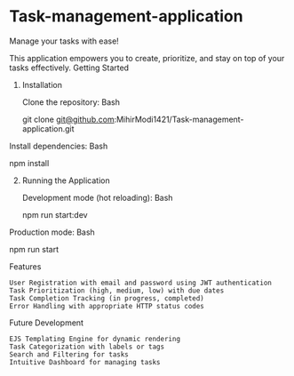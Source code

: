 # Task-management-application

Manage your tasks with ease!

This application empowers you to create, prioritize, and stay on top of your tasks effectively.
Getting Started

1. Installation

    Clone the repository:
    Bash

    git clone git@github.com:MihirModi1421/Task-management-application.git

    

Install dependencies:
Bash

npm install



2. Running the Application

    Development mode (hot reloading):
    Bash

    npm run start:dev

    

Production mode:
Bash

npm run start



Features

    User Registration with email and password using JWT authentication
    Task Prioritization (high, medium, low) with due dates
    Task Completion Tracking (in progress, completed)
    Error Handling with appropriate HTTP status codes

Future Development

    EJS Templating Engine for dynamic rendering
    Task Categorization with labels or tags
    Search and Filtering for tasks
    Intuitive Dashboard for managing tasks
